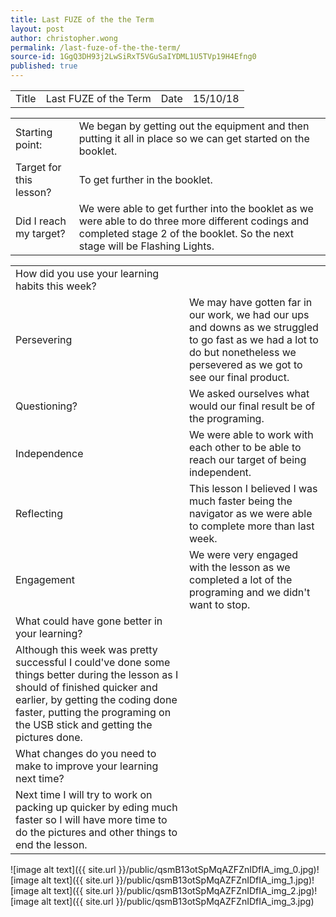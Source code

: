 ```yaml
---
title: Last FUZE of the the Term
layout: post
author: christopher.wong
permalink: /last-fuze-of-the-the-term/
source-id: 1GgQ3DH93j2LwSiRxT5VGuSaIYDML1U5TVp19H4Efng0
published: true
---
```

<table>
  <tr>
    <td>Title</td>
    <td>Last FUZE of the Term</td>
    <td>Date</td>
    <td>15/10/18</td>
  </tr>
</table>


<table>
  <tr>
    <td>Starting point:</td>
    <td>We began by getting out the equipment and then putting it all in place so we can get started on the booklet.</td>
  </tr>
  <tr>
    <td>Target for this lesson?</td>
    <td>To get further in the booklet.</td>
  </tr>
  <tr>
    <td>Did I reach my target? </td>
    <td>We were able to get further into the booklet as we were able to do three more different codings and completed stage 2 of the booklet. So the next stage will be Flashing Lights.</td>
  </tr>
</table>


<table>
  <tr>
    <td>How did you use your learning habits this week?</td>
    <td></td>
  </tr>
  <tr>
    <td>Persevering</td>
    <td>We may have gotten far in our work, we had our ups and downs as we struggled to go fast as we had a lot to do but nonetheless we persevered as we got to see our final product.</td>
  </tr>
  <tr>
    <td>Questioning?</td>
    <td>We asked ourselves what would our final result be of the programing.</td>
  </tr>
  <tr>
    <td>Independence</td>
    <td>We were able to work with each other to be able to reach our target of being independent.</td>
  </tr>
  <tr>
    <td>Reflecting</td>
    <td>This lesson I believed I was much faster being the navigator as we were able to complete more than last week.</td>
  </tr>
  <tr>
    <td>Engagement</td>
    <td>We were very engaged with the lesson as we completed a lot of the programing and we didn't want to stop. </td>
  </tr>
  <tr>
    <td>What could have gone better in your learning?</td>
    <td></td>
  </tr>
  <tr>
    <td>Although this week was pretty successful I could've done some things better during the lesson as I should of finished quicker and earlier, by getting the coding done faster, putting the programing on the USB stick and getting the pictures done.</td>
    <td></td>
  </tr>
  <tr>
    <td>What changes do you need to make to improve your learning next time?</td>
    <td></td>
  </tr>
  <tr>
    <td>Next time I will try to work on packing up quicker by eding much faster so I will have more time to do the pictures and other things to end the lesson.</td>
    <td></td>
  </tr>
</table>


 ![image alt text]({{ site.url }}/public/qsmB13otSpMqAZFZnIDfIA_img_0.jpg)![image alt text]({{ site.url }}/public/qsmB13otSpMqAZFZnIDfIA_img_1.jpg)![image alt text]({{ site.url }}/public/qsmB13otSpMqAZFZnIDfIA_img_2.jpg)![image alt text]({{ site.url }}/public/qsmB13otSpMqAZFZnIDfIA_img_3.jpg)

